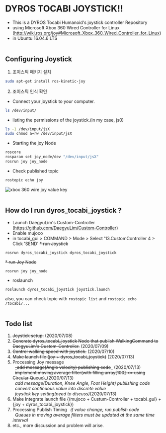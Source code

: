# DYROS TOCABI JOYSTICK!!

* This is a DYROS Tocabi Humanoid's joystick controller Repository
* using Microsoft Xbox 360 Wired Controller for Linux
(http://wiki.ros.org/joy#Microsoft_Xbox_360_Wired_Controller_for_Linux)
* in Ubuntu 16.04.6 LTS
<br></br>
## Configuring Joystick ##
1. 조이스틱 패키지 설치
```sh
sudo apt-get install ros-kinetic-joy
```

2. 조이스틱 인식 확인
* Connect your joystick to your computer.
```sh
ls /dev/input/
```

* listing the permissions of the joystick.(in my case, js0)
```sh
ls -1 /dev/input/jsX
sudo chmod a+rw /dev/input/jsX
```

* Starting the joy Node
```sh
roscore
rosparam set joy_node/dev "/dev/input/jsX"
rosrun joy joy_node
```
* Check published topic
```sh
rostopic echo joy
```

![xbox 360 wire joy value key](https://user-images.githubusercontent.com/68094299/87122977-d7e77100-c2c0-11ea-9015-16e452b2c174.png)
<br></br>
## How do I run dyros_tocabi_joystick ? ##
* Launch DaegyuLim's Custom-Controller (https://github.com/DaegyuLim/Custom-Controller)
* Enable mujoco
* in tocabi_gui > COMMAND > Mode > Select '13.CustomController 4 > Click 'SEND'
~~* run Joystick~~
```ch
rosrun dyros_tocabi_joystick dyros_tocabi_joystick
```
~~* run Joy Node~~
```ch
rosrun joy joy_node
```
* roslaunch
```ch
roslaunch dyros_tocabi_joystick joystick.launch
```
  also, you can check topic with `rostopic list` and `rostopic echo /tocabi/...`
  <br></br>
  ## Todo list ##
  1. ~~Joystick setup.~~ (2020/07/08)
  2. ~~Generate dyros_tocabi_joystick Node that publish WalkingCommand to DaegyuLim's Custom-Controller.~~ (2020/07/09)
  3. ~~Control walking speed with joystick.~~ (2020/07/10)
  4. ~~Make launch file (joy + dyros_tocabi_joystick)~~ (2020/07/13)
  5. Processing Joy message <br>
&nbsp; ~~_add message(Angle velocity) publishing code~~_ (2020/07/13) <br>
&nbsp; ~~implement moving average filter(with filling array[100] <= using Circular Queue)~~_(2020/07/13) <br>
&nbsp; _add message(Duration,  Knee Angle, Foot Height) publishing code <br>
&nbsp; convert continuous value into discrete value <br>
&nbsp; joystick key setting(need to discuss)_(2020/07/13)
  6. Make Integrate launch file {(mujoco + Custum-Controller + tocabi_gui} + {joy + dyros_tocabi_joystick})
  7. Processing Publish Timing
&nbsp; _if value change, run publish code <br>
&nbsp; Queues in moving average filters must be updated at the same time interval_<br>
  8. etc., more discussion and problem will arise.
